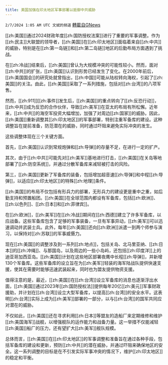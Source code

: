 ```yaml
---
title: 美国加强在印太地区军事部署以抵御中共威胁
---
```

`2/7/2024 1:05 AM UTC 文斌的频道` [轉載自GNews](https://gnews.org/articles/2287620)

[[zh:美国]]通过2024财政年度[[zh:国防授权法案]]进行了重要的军事调整。作为[[zh:民主]]大联盟的领导者，[[zh:美国]]在[[zh:印太地区]]面临着来自[[zh:中共]]的威胁，特别是在[[zh:第一岛链]]和[[zh:第二岛链]]地区的后勤布局方面遇到了挑战。

在[[zh:冷战]]结束后，[[zh:美国]]曾认为大规模冲突的可能性较小。然而，面对[[zh:中共]]的扩张，[[zh:美国]]认识到形势已经发生了变化。在2000年前后，[[zh:美国国会]]的研究处就曾指出，[[zh:中国]]可能从陆权转向海权，引起了[[zh:美国]]的关注。由此，[[zh:美国]]采取了一系列措施，包括对[[zh:台湾]]的八项军售。

然而，[[zh:911]][[zh:事件]]发生后，[[zh:美国]]的重点转向了[[zh:反恐行动]]，[[zh:中共]]成为反恐的合作伙伴，导致[[zh:美军]]在亚太的布局有所松懈。近年来，[[zh:中共]]的海空军投资大幅增加，加强了对周边[[zh:国家]]的威胁。因此，[[zh:美国]]重新调整其[[zh:印太地区]]的军事部署，特别注重军备库的建设。这种调整旨在提前准备，防范潜在的威胁，同时通过吓阻来避免实际冲突的发生。

这些调整体现在三个关键方面。

首先，[[zh:美国]]认识到常规炮弹和[[zh:导弹]]的存量不足，在进行一定的扩产。

其次，由于[[zh:中共]]可能先对[[zh:美军]]基地进行打击，[[zh:美国]]在关岛等地部署了[[zh:防空系统]]，并通过分散军备库来减轻被打击的风险。

第三，[[zh:美国]]更新了军备库的装备，包括增加超音速[[zh:导弹]]和中程[[zh:导弹]]，以适应[[zh:印太地区]]的特殊[[zh:地理]]条件。

[[zh:美国]]的布局不仅包括有形兵力的部署，无形兵力的建设更是重中之重，如后勤支持和预置船团。[[zh:美国]]在全球范围内都设有军备库，包括[[zh:欧洲]]、[[zh:以色列]]、[[zh:日本]]和[[zh:菲律宾]]。

在[[zh:欧洲]]，[[zh:美军]]在[[zh:冷战]]期间在[[zh:西德]]建立了许多军备库，以应战备。这些军备库包含了足够的军事装备，一旦有军事异动，[[zh:美军]]可以迅速调动并武装士兵。此外，每年[[zh:美国]]还向[[zh:欧洲]]派遣一到两个师参与演习，以保持对[[zh:苏联]]的军事威慑力。

现在[[zh:美国]]的调整涉及到一系列[[zh:地点]]，包括关岛、北马里亚纳、[[zh:日本]]的[[zh:冲绳]]、与那国岛，以及周边的一些小岛屿，还包括[[zh:印度洋]]上的迪亚哥加西亚岛。[[zh:美国]]计划在这些地区部署夜鹰中长程[[zh:导弹]]，并新增130个军备库。这些军备库的设立旨在为[[zh:美军]]轻装的海军陆战队提供快速支援，使其在需要时能够迅速武装起来，同时也为盟友提供物资支援。

值得注意的是，最近，[[zh:美国]]在[[zh:台湾]]设立军备库的消息也逐渐浮出水面，[[zh:美国]]通过2023年[[zh:国防授权法]]提供每年20亿[[zh:美元]]军事财政援助，并计划在[[zh:台湾]]设立大型军备库，以提高[[zh:台湾]]的安全水平。这表明[[zh:台湾]]实际上成为[[zh:美军]]部署的一部分，以与[[zh:台湾]]的国军共同应对潜在的威胁。

不仅如此，[[zh:美国]]还在寻求利用[[zh:日本]]等盟友的造船厂来定期维修和维护[[zh:美国海军]]战舰，以增强舰队的运作能力和战备力量。这一举措不仅能减轻[[zh:美国]]船厂的压力，还有望扩大[[zh:美军]]舰队规模。

总体而言，[[zh:美国]]在[[zh:印太地区]]的军事调整和准备旨在通过各种手段，包括军备库的建设和更新，预防[[zh:中共]]的潜在威胁，并通过吓阻来确保地区的安全。这一系列调整的目标是在不引发实际军事冲突的情况下，维护[[zh:印太地区]]的稳定和平衡。
